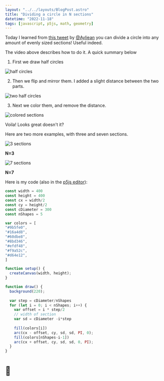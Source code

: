 ```yaml
---
layout: "../../layouts/BlogPost.astro"
title: "Dividing a circle in N sections"
datetime: "2022-11-18"
tags: [javascript, p5js, math, geometry]
---
```


Today I learned from [this tweet](https://twitter.com/Ayliean/status/1593276676263256068?t=9vH-5JxTTOFwann-eiCd6Q) by [@Ayliean](https://twitter.com/Ayliean) you can divide a circle into any amount of evenly sized sections! Useful indeed.

The video above describes how to do it. A quick summary below

1. First we draw half circles 

![half circles](/img/circle-1.png)

2. Then we flip and mirror them. I added a slight distance between the two parts.

![two half circles](/img/circle-2.png)

3. Next we color them, and remove the distance.

![colored sections](/img/circle-3.png)

Voila! Looks great doesn't it?

Here are two more examples, with three and seven sections.

![3 sections](/img/circle-4.png)

**N=3**

![7 sections](/img/circle-5.png)

**N=7**

Here is my code (also in the [p5js editor](https://editor.p5js.org/magnuswahlstrand-daffy/sketches/S9lQsSq8z)):
```javascript
const width = 400
const height = 400
const cx = width/2
const cy = height/2
const cDiameter = 300
const nShapes = 5

var colors = [
"#9b5fe0",
"#16a4d8",
"#60dbe8",
"#8bd346",
"#efdf48",
"#f9a52c",
"#d64e12",
]

function setup() {
  createCanvas(width, height);
}

function draw() {
  background(220);
  
  var step = cDiameter/nShapes
  for (let i = 0; i < nShapes; i++) {
    var offset = i * step/2 
    // width of section
    var sd = cDiameter -i*step
    
    fill(colors[i])
    arc(cx - offset, cy, sd, sd, PI, 0);
    fill(colors[nShapes-i-1])
    arc(cx + offset, cy, sd, sd, 0, PI);
  }
}
```

# 🔵
